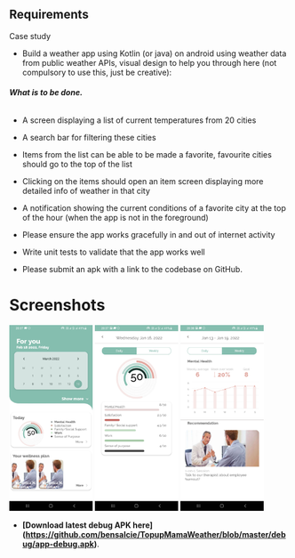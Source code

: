 ## Requirements
Case study
*   Build a weather app using Kotlin (or java) on android using weather data from public
    weather APIs, visual design to help you through here (not compulsory to use this, just be
    creative):
    


 ###### **What is to be done.**
  * A screen displaying a list of current temperatures from 20 cities
  *  A search bar for filtering these cities
  * Items from the list can be able to be made a favorite, favourite cities should go to
    the top of the list
    
  * Clicking on the items should open an item screen displaying more detailed info of
   weather in that city
    
  * A notification showing the current conditions of a favorite city at the top of the hour
   (when the app is not in the foreground)
    
  * Please ensure the app works gracefully in and out of internet activity 
    
  * Write unit tests to validate that the app works well 
    
  * Please submit an apk with a link to the codebase on GitHub.
 

  # Screenshots
  <p float="left">
 
  <img src="https://github.com/bensalcie/ShamiriHealth/blob/master/screenshots/screenone.jpg" width="150" />
  <img src="https://github.com/bensalcie/ShamiriHealth/blob/master/screenshots/screentwo.jpg" width="150" /> 
  <img src="https://github.com/bensalcie/ShamiriHealth/blob/master/screenshots/screenthree.jpg" width="150" />
</p>

*   **[Download latest debug APK here] (https://github.com/bensalcie/TopupMamaWeather/blob/master/debug/app-debug.apk)**.

